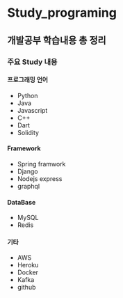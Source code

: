 # Study_programing

## 개발공부 학습내용 총 정리
### 주요 Study 내용    

#### 프로그래밍 언어
- Python
- Java
- Javascript
- C++
- Dart
- Solidity

#### Framework
- Spring framwork
- Django
- Nodejs express
- graphql

#### DataBase
- MySQL
- Redis

#### 기타
- AWS
- Heroku
- Docker
- Kafka
- github
